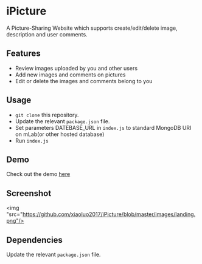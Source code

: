 # iPicture
A Picture-Sharing Website which supports create/edit/delete image, description and user comments.

## Features
* Review images uploaded by you and other users
* Add new images and comments on pictures
* Edit or delete the images and comments belong to you

## Usage
* ```git clone``` this repository.
* Update the relevant ```package.json``` file.
* Set parameters DATEBASE_URL in ```index.js``` to standard MongoDB URI on mLab(or other hosted database)
* Run ```index.js```

## Demo
Check out the demo [here](https://murmuring-beyond-26768.herokuapp.com/)

## Screenshot
<img "src="https://github.com/xiaoluo2017/iPicture/blob/master/images/landing.png"/>

## Dependencies
Update the relevant ```package.json``` file.
